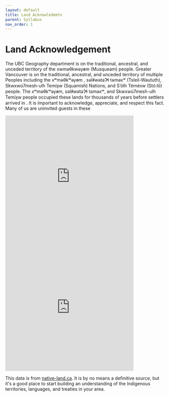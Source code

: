 ```yaml
---
layout: default
title: Land Acknowledemtn
parent: Syllabus
nav_order: 1
---
```


# Land Acknowledgement

The UBC Geography department is on the traditional, ancestral, and unceded territory of the xwməθkwəy̓əm (Musqueam) people.  Greater Vancouver is on the traditional, ancestral, and unceded territory of multiple Peoples including the xʷməθkʷəy̓əm , səl̓ilwətaɁɬ təməxʷ (Tsleil-Waututh), Skwxwú7mesh-ulh Temíx̱w (Squamish) Nations, and S’ólh Téméxw (Stó:lō) people.  The xʷməθkʷəy̓əm, səl̓ilwətaɁɬ təməxʷ, and Skwxwú7mesh-ulh Temíx̱w people occupied these lands for thousands of years before settlers arrived in .  It is important to acknowledge, appreciate, and respect this fact.  Many of us are uninvited guests in these 


<iframe src="https://upload.wikimedia.org/wikipedia/commons/3/39/Coast_Salish_language_map.svg" style="width:80%; height:400px; border:none;"></iframe>



<iframe src="https://native-land.ca/api/embed/embed.html?maps=territories&position=49.268264,-123.157480" style="width:80%; height:400px; border:none;"></iframe>

This data is from [native-land.ca](https://native-land.ca/).  It is by no means a definitive source, but it's a good place to start building an understanding of the Indigenous territories, languages, and treaties in your area.